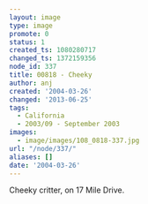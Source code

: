 ```yaml
---
layout: image
type: image
promote: 0
status: 1
created_ts: 1080280717
changed_ts: 1372159356
node_id: 337
title: 00818 - Cheeky
author: anj
created: '2004-03-26'
changed: '2013-06-25'
tags:
  - California
  - 2003/09 - September 2003
images:
  - image/images/108_0818-337.jpg
url: "/node/337/"
aliases: []
date: '2004-03-26'
---
```

Cheeky critter, on 17 Mile Drive.
